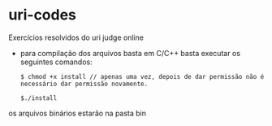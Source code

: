 # uri-codes

Exercícios resolvidos do uri judge online
- para compilação dos arquivos basta  em C/C++ basta executar os seguintes comandos:

  ```
  $ chmod +x install // apenas uma vez, depois de dar permissão não é necessário dar permissão novamente.
  
  $./install
os arquivos binários estarão na pasta bin
